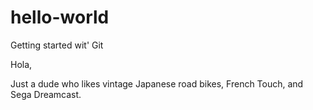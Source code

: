 # hello-world
Getting started wit' Git

Hola,

Just a dude who likes vintage Japanese road bikes, French Touch, and Sega Dreamcast.
